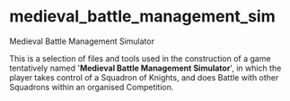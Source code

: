 # medieval_battle_management_sim
Medieval Battle Management Simulator

This is a selection of files and tools used in the construction of a game tentatively named '**Medieval Battle Management Simulator**', in which the player takes control of a Squadron of Knights, and does Battle with other Squadrons within an organised Competition.

